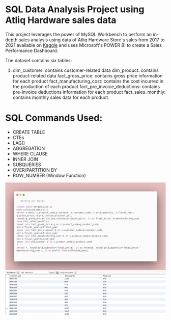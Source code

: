 # SQL Data Analysis Project using Atliq Hardware sales data
This project leverages the power of MySQL Workbench to perform an in-depth sales analysis using data of Atliq Hardware Store's sales from 2017 to 2021 available on [Kaggle](https://www.kaggle.com/code/irnehred/sales-domain-data-analysis) and uses Microsoft's POWER BI to create a Sales Performance Dashboard.

The dataset contains six tables:
1. dim_customer: contains customer-related data
dim_product: contains product-related data
fact_gross_price: contains gross price information for each product
fact_manufacturing_cost: contains the cost incurred in the production of each product
fact_pre_invoice_deductions: contains pre-invoice deductions information for each product
fact_sales_monthly: contains monthly sales data for each product.

# SQL Commands Used:
- CREATE TABLE
- CTEs
- LAG()
- AGGREGATION
- WHERE CLAUSE
- INNER JOIN
- SUBQUERIES
- OVER/PARTITION BY
- ROW_NUMBER (Window Function)

![Query1](images/query1.1.png)
![result1](images/result1.png)

